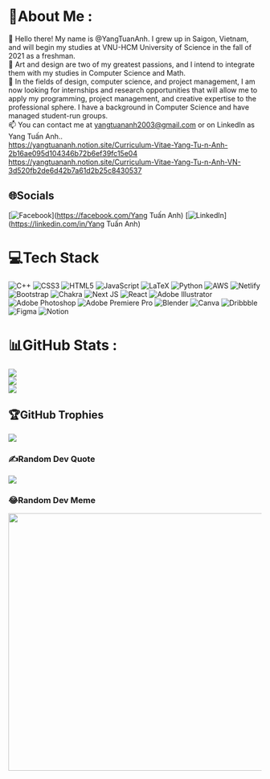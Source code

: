 # 💫About Me :
👋 Hello there! My name is @YangTuanAnh. I grew up in Saigon, Vietnam, and will begin my studies at VNU-HCM University of Science in the fall of 2021 as a freshman.<br/>
🌱 Art and design are two of my greatest passions, and I intend to integrate them with my studies in Computer Science and Math.<br/>
💞️ In the fields of design, computer science, and project management, I am now looking for internships and research opportunities that will allow me to apply my programming, project management, and creative expertise to the professional sphere. I have a background in Computer Science and have managed student-run groups.<br/>
📫 You can contact me at yangtuananh2003@gmail.com or on LinkedIn as Yang Tuấn Anh.. <br/>
https://yangtuananh.notion.site/Curriculum-Vitae-Yang-Tu-n-Anh-2b16ae095d104346b72b6ef39fc15e04 <br/>
https://yangtuananh.notion.site/Curriculum-Vitae-Yang-Tu-n-Anh-VN-3d520fb2de6d42b7a61d2b25c8430537

## 🌐Socials
[![Facebook](https://img.shields.io/badge/Facebook-%231877F2.svg?logo=Facebook&logoColor=white)](https://facebook.com/Yang Tuấn Anh) [![LinkedIn](https://img.shields.io/badge/LinkedIn-%230077B5.svg?logo=linkedin&logoColor=white)](https://linkedin.com/in/Yang Tuấn Anh) 

# 💻Tech Stack
![C++](https://img.shields.io/badge/c++-%2300599C.svg?style=for-the-badge&logo=c%2B%2B&logoColor=white) ![CSS3](https://img.shields.io/badge/css3-%231572B6.svg?style=for-the-badge&logo=css3&logoColor=white) ![HTML5](https://img.shields.io/badge/html5-%23E34F26.svg?style=for-the-badge&logo=html5&logoColor=white) ![JavaScript](https://img.shields.io/badge/javascript-%23323330.svg?style=for-the-badge&logo=javascript&logoColor=%23F7DF1E) ![LaTeX](https://img.shields.io/badge/latex-%23008080.svg?style=for-the-badge&logo=latex&logoColor=white) ![Python](https://img.shields.io/badge/python-3670A0?style=for-the-badge&logo=python&logoColor=ffdd54) ![AWS](https://img.shields.io/badge/AWS-%23FF9900.svg?style=for-the-badge&logo=amazon-aws&logoColor=white) ![Netlify](https://img.shields.io/badge/netlify-%23000000.svg?style=for-the-badge&logo=netlify&logoColor=#00C7B7) ![Bootstrap](https://img.shields.io/badge/bootstrap-%23563D7C.svg?style=for-the-badge&logo=bootstrap&logoColor=white) ![Chakra](https://img.shields.io/badge/chakra-%234ED1C5.svg?style=for-the-badge&logo=chakraui&logoColor=white) ![Next JS](https://img.shields.io/badge/Next-black?style=for-the-badge&logo=next.js&logoColor=white) ![React](https://img.shields.io/badge/react-%2320232a.svg?style=for-the-badge&logo=react&logoColor=%2361DAFB) ![Adobe Illustrator](https://img.shields.io/badge/adobeillustrator-%23FF9A00.svg?style=for-the-badge&logo=adobeillustrator&logoColor=white) ![Adobe Photoshop](https://img.shields.io/badge/adobephotoshop-%2331A8FF.svg?style=for-the-badge&logo=adobephotoshop&logoColor=white) ![Adobe Premiere Pro](https://img.shields.io/badge/Adobe%20Premiere%20Pro-9999FF.svg?style=for-the-badge&logo=Adobe%20Premiere%20Pro&logoColor=white) ![Blender](https://img.shields.io/badge/blender-%23F5792A.svg?style=for-the-badge&logo=blender&logoColor=white) ![Canva](https://img.shields.io/badge/Canva-%2300C4CC.svg?style=for-the-badge&logo=Canva&logoColor=white) ![Dribbble](https://img.shields.io/badge/Dribbble-EA4C89?style=for-the-badge&logo=dribbble&logoColor=white) 	![Figma](https://img.shields.io/badge/figma-%23F24E1E.svg?style=for-the-badge&logo=figma&logoColor=white) ![Notion](https://img.shields.io/badge/Notion-%23000000.svg?style=for-the-badge&logo=notion&logoColor=white)
# 📊GitHub Stats :
![](https://github-readme-stats.vercel.app/api?username=YangTuanAnh&theme=synthwave&hide_border=false&include_all_commits=false&count_private=false)<br/>
![](https://github-readme-streak-stats.herokuapp.com/?user=YangTuanAnh&theme=synthwave&hide_border=false)<br/>
![](https://github-readme-stats.vercel.app/api/top-langs/?username=YangTuanAnh&theme=synthwave&hide_border=false&include_all_commits=false&count_private=false&layout=compact)

## 🏆GitHub Trophies
![](https://github-profile-trophy.vercel.app/?username=YangTuanAnh&theme=radical&no-frame=false&no-bg=false&margin-w=4)

### ✍️Random Dev Quote
![](https://quotes-github-readme.vercel.app/api?type=horizontal&theme=radical)

### 😂Random Dev Meme
<img src="https://www.memedroid.com/memes/random" width="512px"/>
